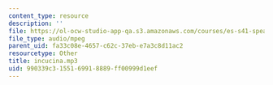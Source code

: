 ```yaml
---
content_type: resource
description: ''
file: https://ol-ocw-studio-app-qa.s3.amazonaws.com/courses/es-s41-speak-italian-with-your-mouth-full-spring-2012/990339c3155169918889ff00999d1eef_incucina.mp3
file_type: audio/mpeg
parent_uid: fa33c08e-4657-c62c-37eb-e7a3c8d11ac2
resourcetype: Other
title: incucina.mp3
uid: 990339c3-1551-6991-8889-ff00999d1eef
---
```

